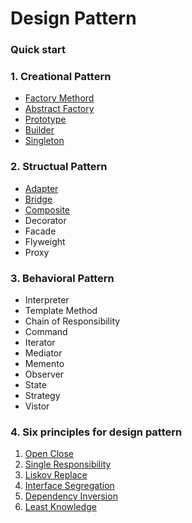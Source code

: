 # Design Pattern

### Quick start

### 1. Creational Pattern

   - [Factory Methord](https://github.com/zhaotianxiang/design-pattern/tree/master/src/001.Factory)
   - [Abstract Factory](https://github.com/zhaotianxiang/design-pattern/tree/master/src/001.Factory)
   - [Prototype](https://github.com/zhaotianxiang/design-pattern/tree/master/src/002.Prototype)
   - [Builder](https://github.com/zhaotianxiang/design-pattern/tree/master/src/003.Builder)
   - [Singleton](https://github.com/zhaotianxiang/design-pattern/tree/master/src/004.Singleton)

### 2. Structual Pattern

   - [Adapter](https://github.com/zhaotianxiang/design-pattern/tree/master/src/005.Adapter)
   - [Bridge](https://github.com/zhaotianxiang/design-pattern/tree/master/src/006.Bridge)
   - [Composite](https://github.com/zhaotianxiang/design-pattern/tree/master/src/007.Composite)
   - Decorator
   - Facade
   - Flyweight
   - Proxy

### 3. Behavioral Pattern

   - Interpreter
   - Template Method
   - Chain of Responsibility
   - Command
   - Iterator
   - Mediator
   - Memento
   - Observer
   - State
   - Strategy
   - Vistor

### 4. Six principles for design pattern
   
   1. [Open Close](https://github.com/zhaotianxiang/design-pattern/tree/master/principles/open_close)
   2. [Single Responsibility](https://github.com/zhaotianxiang/design-pattern/tree/master/principles/single-responsibility)
   3. [Liskov Replace](https://github.com/zhaotianxiang/design-pattern/tree/master/principles/liskov)
   4. [Interface Segregation](https://github.com/zhaotianxiang/design-pattern/tree/master/principles/dependency-inversion)
   5. [Dependency Inversion](https://github.com/zhaotianxiang/design-pattern/tree/master/principles/interface-segregation)
   6. [Least Knowledge](https://github.com/zhaotianxiang/design-pattern/tree/master/principles/least-knowledge)

